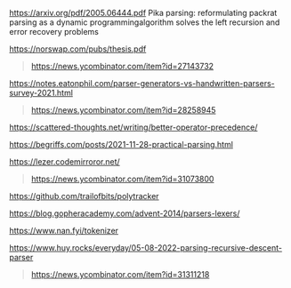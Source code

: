 https://arxiv.org/pdf/2005.06444.pdf Pika parsing: reformulating packrat parsing as a dynamic programmingalgorithm solves the left recursion and error recovery problems

https://norswap.com/pubs/thesis.pdf
> https://news.ycombinator.com/item?id=27143732

https://notes.eatonphil.com/parser-generators-vs-handwritten-parsers-survey-2021.html
> https://news.ycombinator.com/item?id=28258945

https://scattered-thoughts.net/writing/better-operator-precedence/

https://begriffs.com/posts/2021-11-28-practical-parsing.html

https://lezer.codemirroror.net/
> https://news.ycombinator.com/item?id=31073800

https://github.com/trailofbits/polytracker

https://blog.gopheracademy.com/advent-2014/parsers-lexers/

https://www.nan.fyi/tokenizer
> 

https://www.huy.rocks/everyday/05-08-2022-parsing-recursive-descent-parser
> https://news.ycombinator.com/item?id=31311218

